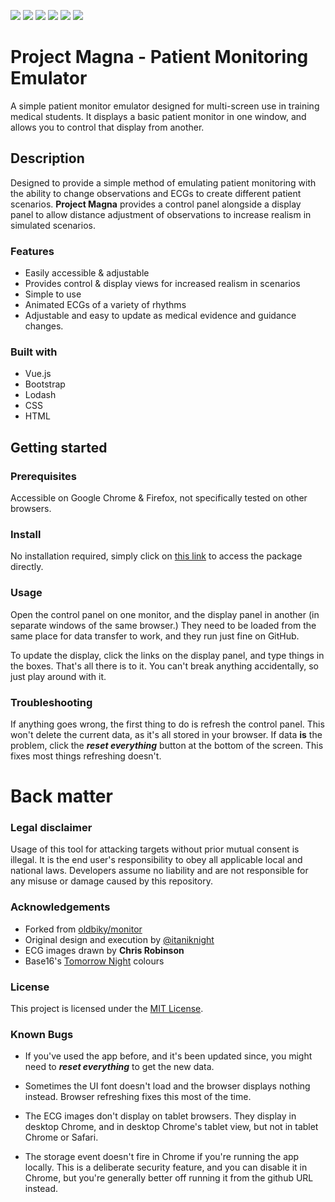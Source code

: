 ![](https://img.shields.io/github/contributors/UWLSimulationCentre/project-magna) ![](https://img.shields.io/github/last-commit/UWLSimulationCentre/project-magna) ![](https://img.shields.io/github/languages/top/UWLSimulationCentre/project-magna) ![](https://img.shields.io/github/issues/UWLSimulationCentre/project-magna) ![](https://img.shields.io/github/license/UWLSimulationCentre/project-magna) ![](https://img.shields.io/website?url=https%3A%2F%2Fuwlsimulationcentre.github.io%2Fproject-magna%2F&label=Project%20Status
)

# Project Magna - Patient Monitoring Emulator

A simple patient monitor emulator designed for multi-screen use in training medical students. It displays a basic patient monitor in one window, and allows you to control that display from another.

## Description

Designed to provide a simple method of emulating patient monitoring with the ability to change observations and ECGs to create different patient scenarios. **Project Magna** provides a control panel alongside a display panel to allow distance adjustment of observations to increase realism in simulated scenarios.

### Features

- Easily accessible & adjustable
- Provides control & display views for increased realism in scenarios
- Simple to use
- Animated ECGs of a variety of rhythms
- Adjustable and easy to update as medical evidence and guidance changes.

### Built with

- Vue.js
- Bootstrap
- Lodash
- CSS
- HTML

## Getting started

### Prerequisites
Accessible on Google Chrome & Firefox, not specifically tested on other browsers.

### Install
No installation required, simply click on [this link](https://uwlsimulationcentre.github.io/project-magna/) to access the package directly.

### Usage

Open the control panel on one monitor, and the display panel in another (in separate windows of the same browser.) They need to be loaded from the same place for data transfer to work, and they run just fine on GitHub.

To update the display, click the links on the display panel, and type things in the boxes. That's all there is to it. You can't break anything accidentally, so just play around with it.

### Troubleshooting

If anything goes wrong, the first thing to do is refresh the control panel. This won't delete the current data, as it's all stored in your browser. If data **is** the problem, click the ***reset everything*** button at the bottom of the screen. This fixes most things refreshing doesn't.

# Back matter

### Legal disclaimer
Usage of this tool for attacking targets without prior mutual consent is illegal. It is the end user's responsibility to obey all applicable local and national laws. Developers assume no liability and are not responsible for any misuse or damage caused by this repository.

### Acknowledgements

- Forked from [oldbiky/monitor](https://github.com/oldbinky/monitor/)
- Original design and execution by [@itaniknight](https://github.com/itaniknight)
- ECG images drawn by **Chris Robinson**
- Base16's [Tomorrow Night](https://chriskempson.github.io/base16/) colours

### License
This project is licensed under the [MIT License](https://github.com/UWLSimulationCentre/project-magna/blob/main/LICENSE.md).

### Known Bugs

- If you've used the app before, and it's been updated since, you might need to ***reset everything*** to get the new data.

- Sometimes the UI font doesn't load and the browser displays nothing instead. Browser refreshing fixes this most of the time.

- The ECG images don't display on tablet browsers. They display in desktop Chrome, and in desktop Chrome's tablet view, but not in tablet Chrome or Safari.

- The storage event doesn't fire in Chrome if you're running the app locally. This is a deliberate security feature, and you can disable it in Chrome, but you're generally better off running it from the github URL instead.